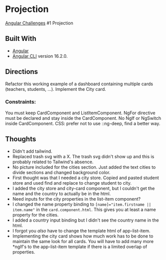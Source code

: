 # Projection

[Angular Challenges](https://github.com/tomalaforge/angular-challenges) #1 Projection

## Built With

- [Angular](https://angular.io)
- [Angular CLI](https://github.com/angular/angular-cli) version 16.2.0.

## Directions

Refactor this working example of a dashboard containing multiple cards (teachers, students, ...). Implement the City card.

### Constraints:
You must keep CardComponent and ListItemComponent.
NgFor directive must be declared and stay inside the CardComponent.
No NgIf or NgSwitch inside CardComponent.
CSS: prefer not to use ::ng-deep, find a better way.

## Thoughts

- Didn't add tailwind.  
- Replaced trash svg with a X.  The trash svg didn't show up and this is probably related to Tailwind's absence.
- No picture included for the cities section.  Just added the text cities to divide sections and changed background color.  
- First thought was that I needed a city store.  Copied and pasted student store and used find and replace to change student to city.
- I added the city store and city-card component, but I couldn't get the name and the country to actually be in the html.  
- Need inputs for the city properties in the list-item component?
- I changed the name property binding to `[name]="item.firstname || item.name"` in the `card.component.html`.  This gives you at least a name property for the cities.  
- I added a country input binding but I didn't see the country name in the html.
- I forgot you *also* have to change the template html of app-list-item.  
- Implementing the city card shows how much work has to be done to maintain the same look for all cards.  You will have to add many more *ngIf's to the app-list-item template if there is a limited overlap of properties.  
